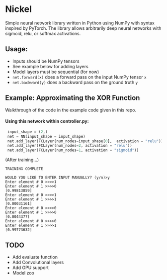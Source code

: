 # Nickel
Simple neural network library written in Python using NumPy with syntax inspired by PyTorch. The library allows arbitrarily deep neural networks with sigmoid, relu, or softmax activations. 

## Usage: 
-   Inputs should be NumPy tensors
-   See example below for adding layers
-   Model layers must be sequential (for now) 
-   `net.forward(x)` does a forward pass on the input NumPy tensor `x`
-   `net.backward(y)` does a backward pass on the ground truth  `y`


## Example: Approximating the XOR Function 
Walkthrough of the code in the example code given in this repo.

#### Using this network within controller.py:
```python
 input_shape = (2,)                                                        
 net = NN(input_shape = input_shape)                                             
 net.add_layer(FCLayer(num_nodes=input_shape[0],  activation = "relu"))  
 net.add_layer(FCLayer(num_nodes=2, activation = "relu"))              
 net.add_layer(FCLayer(num_nodes=1, activation = "sigmoid"))
 ```

(After training...)

```
TRAINING COMPLETE

WOULD YOU LIKE TO ENTER INPUT MANUALLY? (y/n)>y
Enter element # 0 >>>>1
Enter element # 1 >>>>0
[0.99813859]
Enter element # 0 >>>>1
Enter element # 1 >>>>1
[0.00031161]
Enter element # 0 >>>>0
Enter element # 1 >>>>0
[0.0044377]
Enter element # 0 >>>>0
Enter element # 1 >>>>1
[0.99773632]
```


## TODO 
- Add evaluate function
- Add Convolutional layers 
- Add GPU support 
- Model zoo 
